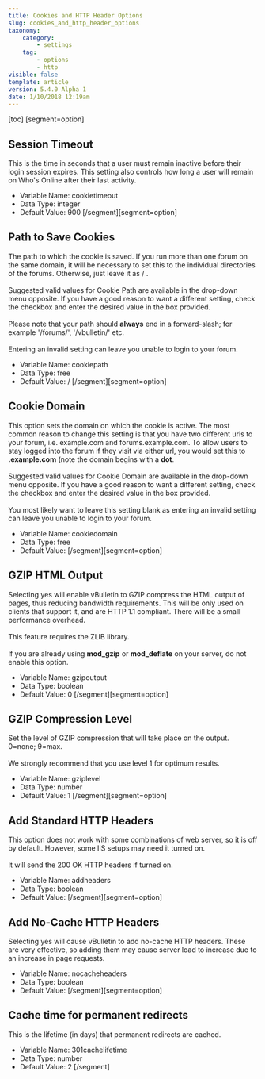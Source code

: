 ```yaml
---
title: Cookies and HTTP Header Options
slug: cookies_and_http_header_options
taxonomy:
    category:
        - settings
    tag:
        - options
        - http
visible: false
template: article
version: 5.4.0 Alpha 1
date: 1/10/2018 12:19am
---
```


[toc]
[segment=option]

## Session Timeout
This is the time in seconds that a user must remain inactive before their login session expires. This setting also controls how long a user will remain on Who's Online after their last activity.



- Variable Name: cookietimeout
- Data Type: integer
- Default Value: 900
[/segment][segment=option]

## Path to Save Cookies
The path to which the cookie is saved. If you run more than one forum on the same domain, it will be necessary to set this to the individual directories of the forums. Otherwise, just leave it as / .<br />
<br />
Suggested valid values for Cookie Path are available in the drop-down menu opposite. If you have a good reason to want a different setting, check the checkbox and enter the desired value in the box provided.<br />
<br />
Please note that your path should <b>always</b> end in a forward-slash; for example '/forums/', '/vbulletin/' etc.<br /><br />
<span class="modlasttendays">Entering an invalid setting can leave you unable to login to your forum.</span>



- Variable Name: cookiepath
- Data Type: free
- Default Value: /
[/segment][segment=option]

## Cookie Domain
This option sets the domain on which the cookie is active. The most common reason to change this setting is that you have two different urls to your forum, i.e. example.com and forums.example.com.  To allow users to stay logged into the forum if they visit via either url, you would set this to <b>.example.com</b> (note the domain begins with a <b>dot</b>.<br />
<br />
Suggested valid values for Cookie Domain are available in the drop-down menu opposite. If you have a good reason to want a different setting, check the checkbox and enter the desired value in the box provided.<br />
<br />
<span class="modlasttendays">You most likely want to leave this setting blank as entering an invalid setting can leave you unable to login to your forum.</span>



- Variable Name: cookiedomain
- Data Type: free
- Default Value: 
[/segment][segment=option]

## GZIP HTML Output
Selecting yes will enable vBulletin to GZIP compress the HTML output of pages, thus reducing bandwidth requirements. This will be only used on clients that support it, and are HTTP 1.1 compliant. There will be a small performance overhead.<br />
<br />
This feature requires the ZLIB library.<br />
<br />
If you are already using <b>mod_gzip</b> or <b>mod_deflate</b> on your server, do not enable this option.



- Variable Name: gzipoutput
- Data Type: boolean
- Default Value: 0
[/segment][segment=option]

## GZIP Compression Level
Set the level of GZIP compression that will take place on the output. 0=none; 9=max.<br />
<br />
We strongly recommend that you use level 1 for optimum results.



- Variable Name: gziplevel
- Data Type: number
- Default Value: 1
[/segment][segment=option]

## Add Standard HTTP Headers
This option does not work with some combinations of web server, so it is off by default. However, some IIS setups may need it turned on.<br />
<br />
It will send the 200 OK HTTP headers if turned on.



- Variable Name: addheaders
- Data Type: boolean
- Default Value: 
[/segment][segment=option]

## Add No-Cache HTTP Headers
Selecting yes will cause vBulletin to add no-cache HTTP headers. These are very effective, so adding them may cause server load to increase due to an increase in page requests.



- Variable Name: nocacheheaders
- Data Type: boolean
- Default Value: 
[/segment][segment=option]

## Cache time for permanent redirects
This is the lifetime (in days) that permanent redirects are cached.



- Variable Name: 301cachelifetime
- Data Type: number
- Default Value: 2
[/segment]